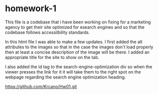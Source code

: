 # homework-1

This file is a codebase that i have been working on fixing for a marketing agency to get their site optimized for esearch engines and so that the codebase follows accessilbility standards.

In this html file I was able to make a few updates. I first added the alt attributes to the images so that in the case the images don't load properly then at least a concise description of the image will be there. I added an appropriate title for the site to show on the tab.

I also added the id tag to the search-engine-optimization div so when the viewer presses the link for it it will take them to the right spot on the webpage regarding the search engine optimization heading.

https://github.com/Krcano/Hw01.git
